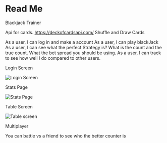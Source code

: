 # Read Me
Blackjack Trainer





Api for cards. 
 https://deckofcardsapi.com/
Shuffle and Draw Cards


As a user, I can log in and make a account
As a user, I can play blackJack
As a user, I can see what the perfect Strategy is? What is the count and the true count. What the bet spread you should be using.
As a user, I can track to see how well I do compared to other users.



Login Screen

![Login Screen](https://user-images.githubusercontent.com/93499411/152199254-0b792142-ecb4-4d3e-8dee-f5780589e04d.png)


Stats Page

![Stats Page](https://user-images.githubusercontent.com/93499411/152199275-c4a1cf73-0e85-4dc2-b290-30babc509eb4.png)


Table Screen

![Table screen](https://user-images.githubusercontent.com/93499411/152199350-0ad3fda4-2e01-420b-99f0-dff019c09c1e.png)


Multiplayer

You can battle vs a friend to see who the better counter is
